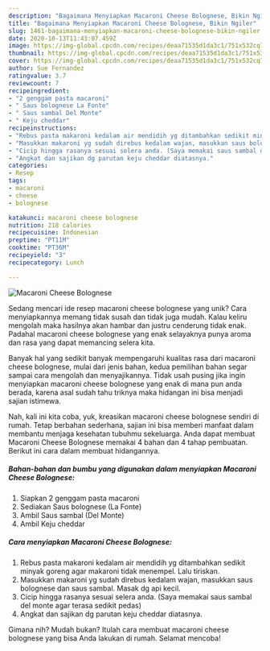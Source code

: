 ```yaml
---
description: "Bagaimana Menyiapkan Macaroni Cheese Bolognese, Bikin Ngiler"
title: "Bagaimana Menyiapkan Macaroni Cheese Bolognese, Bikin Ngiler"
slug: 1461-bagaimana-menyiapkan-macaroni-cheese-bolognese-bikin-ngiler
date: 2020-10-13T11:43:07.459Z
image: https://img-global.cpcdn.com/recipes/deaa71535d1da3c1/751x532cq70/macaroni-cheese-bolognese-foto-resep-utama.jpg
thumbnail: https://img-global.cpcdn.com/recipes/deaa71535d1da3c1/751x532cq70/macaroni-cheese-bolognese-foto-resep-utama.jpg
cover: https://img-global.cpcdn.com/recipes/deaa71535d1da3c1/751x532cq70/macaroni-cheese-bolognese-foto-resep-utama.jpg
author: Sue Fernandez
ratingvalue: 3.7
reviewcount: 7
recipeingredient:
- "2 genggam pasta macaroni"
- " Saus bolognese La Fonte"
- " Saus sambal Del Monte"
- " Keju cheddar"
recipeinstructions:
- "Rebus pasta makaroni kedalam air mendidih yg ditambahkan sedikit minyak goreng agar makaroni tidak menempel. Lalu tiriskan."
- "Masukkan makaroni yg sudah direbus kedalam wajan, masukkan saus bolognese dan saus sambal. Masak dg api kecil."
- "Cicip hingga rasanya sesuai selera anda. (Saya memakai saus sambal del monte agar terasa sedikit pedas)"
- "Angkat dan sajikan dg parutan keju cheddar diatasnya."
categories:
- Resep
tags:
- macaroni
- cheese
- bolognese

katakunci: macaroni cheese bolognese 
nutrition: 218 calories
recipecuisine: Indonesian
preptime: "PT11M"
cooktime: "PT36M"
recipeyield: "3"
recipecategory: Lunch

---
```



![Macaroni Cheese Bolognese](https://img-global.cpcdn.com/recipes/deaa71535d1da3c1/751x532cq70/macaroni-cheese-bolognese-foto-resep-utama.jpg)

Sedang mencari ide resep macaroni cheese bolognese yang unik? Cara menyiapkannya memang tidak susah dan tidak juga mudah. Kalau keliru mengolah maka hasilnya akan hambar dan justru cenderung tidak enak. Padahal macaroni cheese bolognese yang enak selayaknya punya aroma dan rasa yang dapat memancing selera kita.



Banyak hal yang sedikit banyak mempengaruhi kualitas rasa dari macaroni cheese bolognese, mulai dari jenis bahan, kedua pemilihan bahan segar sampai cara mengolah dan menyajikannya. Tidak usah pusing jika ingin menyiapkan macaroni cheese bolognese yang enak di mana pun anda berada, karena asal sudah tahu triknya maka hidangan ini bisa menjadi sajian istimewa.


Nah, kali ini kita coba, yuk, kreasikan macaroni cheese bolognese sendiri di rumah. Tetap berbahan sederhana, sajian ini bisa memberi manfaat dalam membantu menjaga kesehatan tubuhmu sekeluarga. Anda dapat membuat Macaroni Cheese Bolognese memakai 4 bahan dan 4 tahap pembuatan. Berikut ini cara dalam membuat hidangannya.

<!--inarticleads1-->

##### Bahan-bahan dan bumbu yang digunakan dalam menyiapkan Macaroni Cheese Bolognese:

1. Siapkan 2 genggam pasta macaroni
1. Sediakan  Saus bolognese (La Fonte)
1. Ambil  Saus sambal (Del Monte)
1. Ambil  Keju cheddar




<!--inarticleads2-->

##### Cara menyiapkan Macaroni Cheese Bolognese:

1. Rebus pasta makaroni kedalam air mendidih yg ditambahkan sedikit minyak goreng agar makaroni tidak menempel. Lalu tiriskan.
1. Masukkan makaroni yg sudah direbus kedalam wajan, masukkan saus bolognese dan saus sambal. Masak dg api kecil.
1. Cicip hingga rasanya sesuai selera anda. (Saya memakai saus sambal del monte agar terasa sedikit pedas)
1. Angkat dan sajikan dg parutan keju cheddar diatasnya.




Gimana nih? Mudah bukan? Itulah cara membuat macaroni cheese bolognese yang bisa Anda lakukan di rumah. Selamat mencoba!
